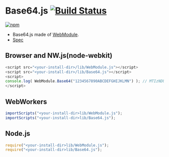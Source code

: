 # Base64.js [![Build Status](https://travis-ci.org/uupaa/Base64.js.svg)](https://travis-ci.org/uupaa/Base64.js)

[![npm](https://nodei.co/npm/uupaa.base64.js.svg?downloads=true&stars=true)](https://nodei.co/npm/uupaa.base64.js/)



- Base64.js made of [WebModule](https://github.com/uupaa/WebModule).
- [Spec](https://github.com/uupaa/Base64.js/wiki/Base64)

## Browser and NW.js(node-webkit)

```js
<script src="<your-install-dir>/lib/WebModule.js"></script>
<script src="<your-install-dir>/lib/Base64.js"></script>
<script>
console.log( WebModule.Base64("1234567890ABCDEFGHIJKLMN") ); // MTIzNDU2Nzg5MEFCQ0RFRkdISUpLTE1O
</script>
```

## WebWorkers

```js
importScripts("<your-install-dir>lib/WebModule.js");
importScripts("<your-install-dir>lib/Base64.js");

```

## Node.js

```js
require("<your-install-dir>lib/WebModule.js");
require("<your-install-dir>lib/Base64.js");

```

